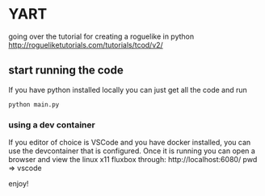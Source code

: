 # YART

going over the tutorial for creating a roguelike in python http://rogueliketutorials.com/tutorials/tcod/v2/


## start running the code

If you have python installed locally you can just get all the code and run 
```
python main.py
```

### using a dev container

If you editor of choice is VSCode and you have docker installed, you can use the devcontainer that is configured. 
Once it is running you can open a browser and view the linux x11 fluxbox through: http://localhost:6080/
pwd => vscode

enjoy!
